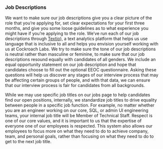 ### Job Descriptions

We want to make sure our job descriptions give you a clear picture of the role that you’re applying for, set clear expectations for your first three months, and give you some loose guidelines as to what experience you might have if you’re applying to the role.  We’ve run each of our job descriptions through [Textio](https://textio.com/)), a text analytics platform that helps us use language that is inclusive to all and helps you envision yourself working with us at Cockroach Labs.  We try to make sure the tone of our job descriptions is neutral rather than masculine or feminine, to make sure that our job descriptions resound equally with candidates of all genders.  We include an equal opportunity statement on our job description and hope that candidates choose to fill out the optional EEOC questionnaire.  Asking these questions will help us discover any stages of our interview process that may be affecting certain groups of people, and with that data, we can ensure that our interview process is fair for candidates from all backgrounds.

While we may use specific job titles on our jobs page to help candidates find our open positions, internally, we standardize job titles to drive equality between people in a specific job function.  For example, no matter whether you are an engineer working on our core, SQL, or admin UI engineering teams, your internal job title will be Member of Technical Staff.  Respect is one of our core values, and it is important to us that the expertise of everyone one of our employees is respected.  This system also allows our employees to focus more on what they need to do to achieve company, team, and personal goals, rather than focusing on what they need to do to get to the next job title.  
